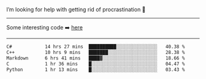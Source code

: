 I’m looking for help with getting rid of procrastination 🤔

-----

Some interesting code :arrow_right: [here](https://github.com/zhen8838/playground)

-----

<!--START_SECTION:waka-->

```txt
C#            14 hrs 27 mins  ██████████░░░░░░░░░░░░░░░   40.38 %
C++           10 hrs 9 mins   ███████░░░░░░░░░░░░░░░░░░   28.38 %
Markdown      6 hrs 41 mins   ████▓░░░░░░░░░░░░░░░░░░░░   18.66 %
C             1 hr 36 mins    █░░░░░░░░░░░░░░░░░░░░░░░░   04.47 %
Python        1 hr 13 mins    █░░░░░░░░░░░░░░░░░░░░░░░░   03.43 %
```

<!--END_SECTION:waka-->

<!--
**zhen8838/zhen8838** is a ✨ _special_ ✨ repository because its `README.md` (this file) appears on your GitHub profile.

Here are some ideas to get you started:

- 🔭 I’m currently working on ...
- 🌱 I’m currently learning ...
- 👯 I’m looking to collaborate on ...
 ...
- 💬 Ask me about ...
- 📫 How to reach me: ...
- 😄 Pronouns: ...
- ⚡ Fun fact: ...
-->
